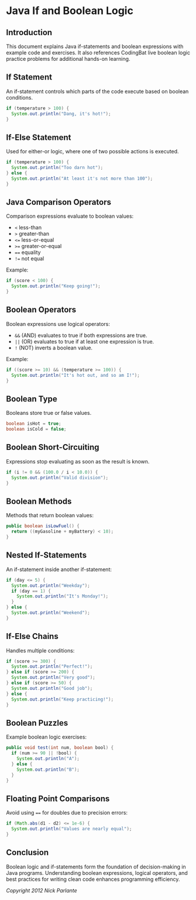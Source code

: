 # Java If and Boolean Logic

## Introduction
This document explains Java if-statements and boolean expressions with example code and exercises. It also references CodingBat live boolean logic practice problems for additional hands-on learning.

## If Statement
An if-statement controls which parts of the code execute based on boolean conditions.
```java
if (temperature > 100) {
  System.out.println("Dang, it's hot!");
}
```

## If-Else Statement
Used for either-or logic, where one of two possible actions is executed.
```java
if (temperature > 100) {
  System.out.println("Too darn hot");
} else {
  System.out.println("At least it's not more than 100");
}
```

## Java Comparison Operators
Comparison expressions evaluate to boolean values:
- `<` less-than
- `>` greater-than
- `<=` less-or-equal
- `>=` greater-or-equal
- `==` equality
- `!=` not equal

Example:
```java
if (score < 100) {
  System.out.println("Keep going!");
}
```

## Boolean Operators
Boolean expressions use logical operators:
- `&&` (AND) evaluates to true if both expressions are true.
- `||` (OR) evaluates to true if at least one expression is true.
- `!` (NOT) inverts a boolean value.

Example:
```java
if ((score >= 10) && (temperature >= 100)) {
  System.out.println("It's hot out, and so am I!");
}
```

## Boolean Type
Booleans store true or false values.
```java
boolean isHot = true;
boolean isCold = false;
```

## Boolean Short-Circuiting
Expressions stop evaluating as soon as the result is known.
```java
if (i != 0 && (100.0 / i < 10.0)) {
  System.out.println("Valid division");
}
```

## Boolean Methods
Methods that return boolean values:
```java
public boolean isLowFuel() {
  return ((myGasoline + myBattery) < 10);
}
```

## Nested If-Statements
An if-statement inside another if-statement:
```java
if (day <= 5) {
  System.out.println("Weekday");
  if (day == 1) {
    System.out.println("It's Monday!");
  }
} else {
  System.out.println("Weekend");
}
```

## If-Else Chains
Handles multiple conditions:
```java
if (score >= 300) {
  System.out.println("Perfect!");
} else if (score >= 200) {
  System.out.println("Very good");
} else if (score >= 50) {
  System.out.println("Good job");
} else {
  System.out.println("Keep practicing!");
}
```

## Boolean Puzzles
Example boolean logic exercises:
```java
public void test(int num, boolean bool) {
  if (num >= 90 || !bool) {
    System.out.println("A");
  } else {
    System.out.println("B");
  }
}
```

## Floating Point Comparisons
Avoid using `==` for doubles due to precision errors:
```java
if (Math.abs(d1 - d2) <= 1e-6) {
  System.out.println("Values are nearly equal");
}
```

## Conclusion
Boolean logic and if-statements form the foundation of decision-making in Java programs. Understanding boolean expressions, logical operators, and best practices for writing clean code enhances programming efficiency.

_Copyright 2012 Nick Parlante_